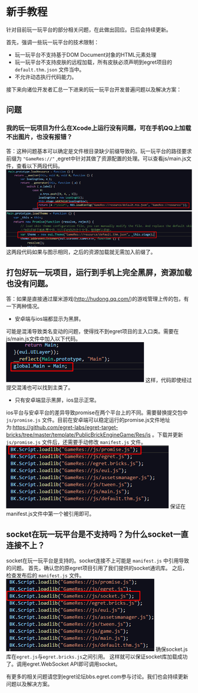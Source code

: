 # 新手教程

针对目前玩一玩平台的部分相关问题，在此做出回应。日后会持续更新。

首先，强调一些玩一玩平台的技术限制：
 - 玩一玩平台不支持基于DOM Document对象的HTML元素处理
 - 玩一玩平台不支持皮肤的远程加载，所有皮肤必须声明到egret项目的 `default.thm.json` 文件当中。
 - 不允许动态执行代码能力。

 接下来向诸位开发者汇总一下进来的玩一玩平台开发普遍问题以及解决方案：

## 问题
### 我的玩一玩项目为什么在Xcode上运行没有问题，可在手机QQ上加载不出图片，也没有报错？

答：这种问题基本可以确定是文件根目录缺少前缀导致的。玩一玩平台的路径要求前缀为 `"GameRes://"` ,egret中针对其做了资源配置的处理。可以查看js/main.js文件，查看以下两段代码。
![资源加载配置路径](./资源加载配置路径.png)
![皮肤加载配置路径](./皮肤加载配置路径.png)
这两段代码如果与图示相同，之后的资源加载就无需加入前缀了。

## 打包好玩一玩项目，运行到手机上完全黑屏，资源加载也没有问题。
答：如果是直接通过厘米游戏(http://hudong.qq.com/)的游戏管理上传的包，有一下两种情况。
 - 安卓端与ios端都显示为黑屏。
 
 可能是混淆导致类名变动的问题，使得找不到egret项目的主入口类。需要在js/main.js文件中加入以下代码。
 ![类名混淆](./类名混淆.png)
 这样，代码即使经过提交混淆也可以找到主类了。

 - 只有安卓端显示黑屏，ios显示正常。

 ios平台与安卓平台的差异导致promise在两个平台上的不同。需要替换提交包中 `js/promise.js` 文件。目前在安卓端可以稳定运行的promise.js文件地址为:https://github.com/egret-labs/egret-target-bricks/tree/master/template/PublicBrickEngineGame/Res/js 。下载并更新 `js/promise.js` 文件后，还需要手动修改 `manifest.js` 文件。
 ![promise引用](./promise引用.png)
 保证在manifest.js文件中第一个被引用即可。

 ## socket在玩一玩平台是不支持吗？为什么socket一直连接不上？
 socket在玩一玩平台是支持的。socket连接不上可能是 `manifest.js` 中引用导致的问题。
 首先，确认您的原egret项目引用了我们提供的socket通讯库。
 之后，检查发布后的 `manifest.js` 文件。
  ![socket引用](./socket引用.png)
  确保socket.js库在`egret.js`与`egret.bricks.js`之间引用。
  这样就可以保证socket库加载成功了。调用egret.WebSocket API即可调用socket。


  有更多的相关问题请您到egret论坛bbs.egret.com参与讨论。我们也会持续更新问题以及解决方案。